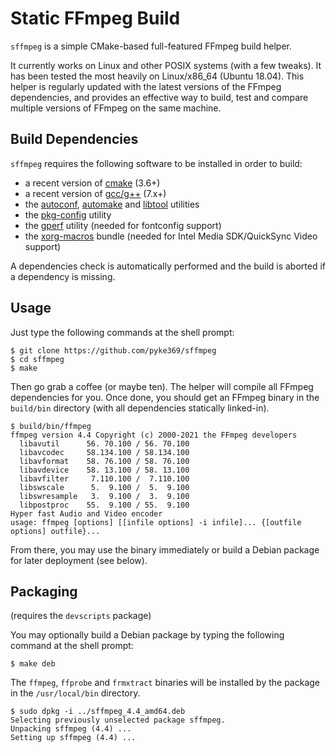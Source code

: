 # Static FFmpeg Build
`sffmpeg` is a simple CMake-based full-featured FFmpeg build helper.

It currently works on Linux and other POSIX systems (with a few tweaks). It has been tested the most heavily on Linux/x86_64
(Ubuntu 18.04). This helper is regularly updated with the latest versions of the FFmpeg dependencies, and provides an effective
way to build, test and compare multiple versions of FFmpeg on the same machine.

## Build Dependencies
`sffmpeg` requires the following software to be installed in order to build:

- a recent version of [cmake](http://www.cmake.org/) (3.6+)
- a recent version of [gcc/g++](http://gcc.gnu.org/) (7.x+)
- the [autoconf](http://www.gnu.org/software/autoconf/), [automake](http://www.gnu.org/software/automake/) and [libtool](http://www.gnu.org/software/libtool/) utilities
- the [pkg-config](http://www.freedesktop.org/wiki/Software/pkg-config/) utility
- the [gperf](https://www.gnu.org/software/gperf/) utility (needed for fontconfig support)
- the [xorg-macros](https://github.com/freedesktop/xorg-macros/) bundle (needed for Intel Media SDK/QuickSync Video support)

A dependencies check is automatically performed and the build is aborted if a dependency is missing.

## Usage
Just type the following commands at the shell prompt:

    $ git clone https://github.com/pyke369/sffmpeg
    $ cd sffmpeg
    $ make

Then go grab a coffee (or maybe ten). The helper will compile all FFmpeg dependencies for you. Once done, you should get an
FFmpeg binary in the `build/bin` directory (with all dependencies statically linked-in).
```
$ build/bin/ffmpeg
ffmpeg version 4.4 Copyright (c) 2000-2021 the FFmpeg developers
  libavutil      56. 70.100 / 56. 70.100
  libavcodec     58.134.100 / 58.134.100
  libavformat    58. 76.100 / 58. 76.100
  libavdevice    58. 13.100 / 58. 13.100
  libavfilter     7.110.100 /  7.110.100
  libswscale      5.  9.100 /  5.  9.100
  libswresample   3.  9.100 /  3.  9.100
  libpostproc    55.  9.100 / 55.  9.100
Hyper fast Audio and Video encoder
usage: ffmpeg [options] [[infile options] -i infile]... {[outfile options] outfile}...
```
From there, you may use the binary immediately or build a Debian package for later deployment (see below).

## Packaging
(requires the `devscripts` package)

You may optionally build a Debian package by typing the following command at the shell prompt:
```
$ make deb
```

The `ffmpeg`, `ffprobe` and `frmxtract` binaries will be installed by the package in the `/usr/local/bin` directory.
```
$ sudo dpkg -i ../sffmpeg_4.4_amd64.deb
Selecting previously unselected package sffmpeg.
Unpacking sffmpeg (4.4) ...
Setting up sffmpeg (4.4) ...
```
